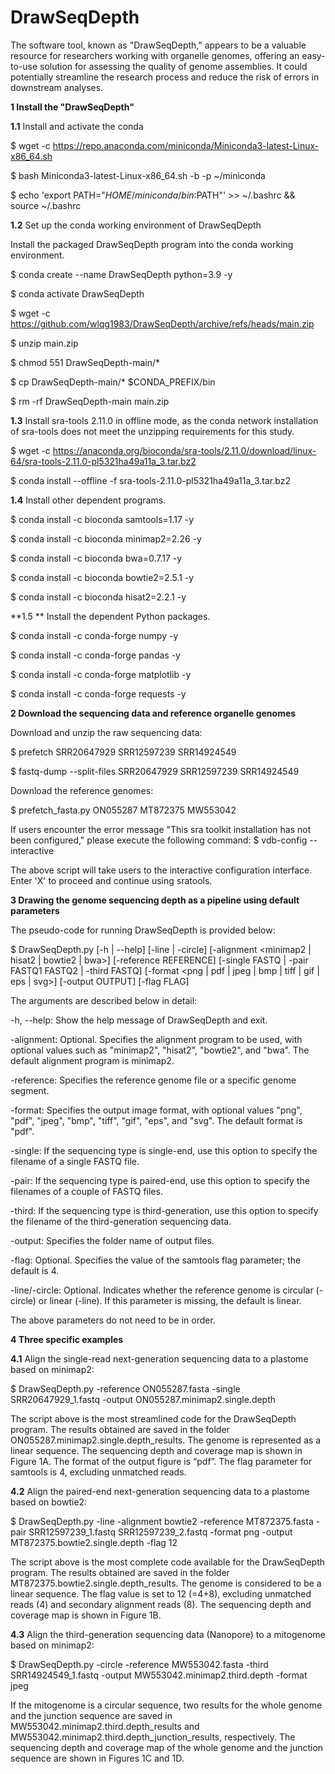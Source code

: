 # DrawSeqDepth
The software tool, known as "DrawSeqDepth," appears to be a valuable resource for researchers working with organelle genomes, offering an easy-to-use solution for assessing the quality of genome assemblies. It could potentially streamline the research process and reduce the risk of errors in downstream analyses.

**1 Install the "DrawSeqDepth"**

**1.1** Install and activate the conda

$ wget -c https://repo.anaconda.com/miniconda/Miniconda3-latest-Linux-x86_64.sh

$ bash Miniconda3-latest-Linux-x86_64.sh -b -p ~/miniconda 

$ echo 'export PATH="$HOME/miniconda/bin:$PATH"' >> ~/.bashrc && source ~/.bashrc

**1.2** Set up the conda working environment of DrawSeqDepth

Install the packaged DrawSeqDepth program into the conda working environment.

$ conda create --name DrawSeqDepth python=3.9 -y

$ conda activate DrawSeqDepth

$ wget -c https://github.com/wlqg1983/DrawSeqDepth/archive/refs/heads/main.zip

$ unzip main.zip 

$ chmod 551 DrawSeqDepth-main/* 

$ cp DrawSeqDepth-main/* $CONDA_PREFIX/bin 

$ rm -rf DrawSeqDepth-main main.zip

**1.3** Install sra-tools 2.11.0 in offline mode, as the conda network installation of sra-tools does not meet the unzipping requirements for this study.

$ wget -c https://anaconda.org/bioconda/sra-tools/2.11.0/download/linux-64/sra-tools-2.11.0-pl5321ha49a11a_3.tar.bz2 

$ conda install --offline -f sra-tools-2.11.0-pl5321ha49a11a_3.tar.bz2

**1.4** Install other dependent programs.

$ conda install -c bioconda samtools=1.17 -y

$ conda install -c bioconda minimap2=2.26 -y

$ conda install -c bioconda bwa=0.7.17 -y

$ conda install -c bioconda bowtie2=2.5.1 -y

$ conda install -c bioconda hisat2=2.2.1 -y

**1.5 ** Install the dependent Python packages.

$ conda install -c conda-forge numpy -y

$ conda install -c conda-forge pandas -y

$ conda install -c conda-forge matplotlib -y

$ conda install -c conda-forge requests -y


**2 Download the sequencing data and reference organelle genomes**

Download and unzip the raw sequencing data:

$ prefetch SRR20647929 SRR12597239 SRR14924549

$ fastq-dump --split-files SRR20647929 SRR12597239 SRR14924549

Download the reference genomes:

$ prefetch_fasta.py ON055287 MT872375 MW553042

If users encounter the error message "This sra toolkit installation has not been configured," please execute the following command: 
$ vdb-config --interactive

The above script will take users to the interactive configuration interface. Enter 'X' to proceed and continue using sratools.


**3 Drawing the genome sequencing depth as a pipeline using default parameters**

The pseudo-code for running DrawSeqDepth is provided below:

$ DrawSeqDepth.py [-h | --help] [-line | -circle] [-alignment <minimap2 | hisat2 | bowtie2 | bwa>] [-reference REFERENCE] [-single FASTQ | -pair FASTQ1 FASTQ2 | -third FASTQ] [-format <png | pdf | jpeg | bmp | tiff | gif | eps | svg>] [-output OUTPUT] [-flag FLAG]

The arguments are described below in detail:

-h, --help: Show the help message of DrawSeqDepth and exit.

-alignment: Optional. Specifies the alignment program to be used, with optional values such as "minimap2", "hisat2", "bowtie2", and "bwa". The default alignment program is minimap2.

-reference: Specifies the reference genome file or a specific genome segment.

-format: Specifies the output image format, with optional values "png", "pdf", "jpeg", "bmp", "tiff", "gif", "eps", and "svg". The default format is "pdf".

-single: If the sequencing type is single-end, use this option to specify the filename of a single FASTQ file.

-pair: If the sequencing type is paired-end, use this option to specify the filenames of a couple of FASTQ files.

-third: If the sequencing type is third-generation, use this option to specify the filename of the third-generation sequencing data.

-output: Specifies the folder name of output files.

-flag: Optional. Specifies the value of the samtools flag parameter; the default is 4.

-line/-circle: Optional. Indicates whether the reference genome is circular (-circle) or linear (-line). If this parameter is missing, the default is linear.

The above parameters do not need to be in order.


**4 Three specific examples**

**4.1** Align the single-read next-generation sequencing data to a plastome based on minimap2:

$ DrawSeqDepth.py -reference ON055287.fasta -single SRR20647929_1.fastq -output ON055287.minimap2.single.depth

The script above is the most streamlined code for the DrawSeqDepth program. The results obtained are saved in the folder ON055287.minimap2.single.depth_results. The genome is represented as a linear sequence. The sequencing depth and coverage map is shown in Figure 1A. The format of the output figure is “pdf”. The flag parameter for samtools is 4, excluding unmatched reads. 

**4.2** Align the paired-end next-generation sequencing data to a plastome based on bowtie2:

$ DrawSeqDepth.py -line -alignment bowtie2 -reference MT872375.fasta -pair SRR12597239_1.fastq SRR12597239_2.fastq -format png -output MT872375.bowtie2.single.depth -flag 12

The script above is the most complete code available for the DrawSeqDepth program. The results obtained are saved in the folder MT872375.bowtie2.single.depth_results. The genome is considered to be a linear sequence. The flag value is set to 12 (=4+8), excluding unmatched reads (4) and secondary alignment reads (8). The sequencing depth and coverage map is shown in Figure 1B. 

**4.3** Align the third-generation sequencing data (Nanopore) to a mitogenome based on minimap2:

$ DrawSeqDepth.py -circle -reference MW553042.fasta -third SRR14924549_1.fastq -output MW553042.minimap2.third.depth -format jpeg

If the mitogenome is a circular sequence, two results for the whole genome and the junction sequence are saved in MW553042.minimap2.third.depth_results and MW553042.minimap2.third.depth_junction_results, respectively. The sequencing depth and coverage map of the whole genome and the junction sequence are shown in Figures 1C and 1D. 


